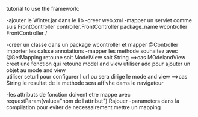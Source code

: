 tutorial to use the framework:

-ajouter le Winter.jar dans le lib 
-creer web.xml
-mapper un servlet comme suis 
<servlet>
    <servlet-name>FrontController</servlet-name>
    <servlet-class>controller.FrontController</servlet-class>
    <init-param>
        <param-name>package_name</param-name>
        <param-value>wcontroller</param-value>
    </init-param>
</servlet>
<servlet-mapping>
    <servlet-name>FrontController</servlet-name>
    <url-pattern>/</url-pattern>
</servlet-mapping>

-creer un classe dans un package wcontroller et mapper @Controller
importer les calsse annotations
-mapper les methode souhaitez avec @GetMapping retoune soit ModelView soit String
    ==>cas MOdelandView creet une fonction qui retoune model and view 
        utiliser add pour ajouter un objet au mode and view  
        utiliser seturl pour configurer l url ou sera dirige le mode and view
    ==>cas String 
        le resultat de la methode sera affivhe dams le navigateur


-les attributs de fonction doivent etre mappe avec requestParam(value="nom de l attribut") 
Rajouer -parameters dans la compilation pour eviter de necessairement mettre un mapping